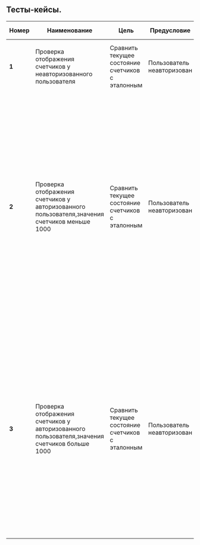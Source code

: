 

## Тесты-кейсы.

| Номер | Наименование                                                                                 | Цель                                             | Предусловие                | Шаги                                                                                                                                                                                                                                                                                                                                                                                            | Тестовые данные| Ожидаемый результат                                                                                                                                                                                                                                                                                                                                                                                                                                                                                                                                                                     |
|-------|----------------------------------------------------------------------------------------------|--------------------------------------------------|----------------------------|-------------------------------------------------------------------------------------------------------------------------------------------------------------------------------------------------------------------------------------------------------------------------------------------------------------------------------------------------------------------------------------------------|------|-----------------------------------------------------------------------------------------------------------------------------------------------------------------------------------------------------------------------------------------------------------------------------------------------------------------------------------------------------------------------------------------------------------------------------------------------------------------------------------------------------------------------------------------------------------------------------------------|
| **1** | Проверка отображения счетчиков у неавторизованного пользователя                              | Сравнить текущее состояние счетчиков с эталонным | Пользователь неавторизован | 1. Открыть страницу https://www.avito.ru/avito-care/eco-impact <br/>2.Сравнить текущее отображение счетчиков с эталонным                                                                                                                                                                                                                                                                             |------| 1.Страница со счетчиками загрузилась корректно <br/>2.Значения счетчиков равно 0, отображение счетчиков соответствует эталону                                                                                                                                                                                                                                                                                                                                                                                                                                                           |
| **2** | Проверка отображения счетчиков у авторизованного пользователя,значения счетчиков меньше 1000 | Сравнить текущее состояние счетчиков с эталонным | Пользователь неавторизован | 1. Открыть страницу https://www.avito.ru/avito-care/eco-impact <br/>2.Нажать на кнопку "Авторизоваться" в разделе "Ваш экологический вклад". <br/>3.Ввести корректный номер телефона или адрес электронной почты в поле "Телефон или почта". <br/>4. Ввести корректный пароль в поле "Пароль". <br/>5.Нажать на кнопку "Войти". <br/>6. Проверить данные счетчиков <br/>7. Сравнить текущее отображение счетчиков с эталонным |------| 1.Страница со счетчиками загрузилась корректно <br/>2. Происходит переход на форму для авторизации <br/>3. Отображается введённый адрес электронной почты или номер телефона в поле "Телефон или почта". <br/>4. Отображается введённый пароль в поле "Пароль", зашифрованный символами "`*`", где число символов "`*`" равно числу символов введённого пароля. <br/>5. Происходит переход на страницу https://www.avito.ru/avito-care/eco-impact под авторизованным пользователем <br/>6.Подстановка единиц измеренмй не была произведена <br/>7. Отображение счетчиков соответствует эталонному |
| **3** | Проверка отображения счетчиков у авторизованного пользователя,значения счетчиков больше 1000 | Сравнить текущее состояние счетчиков с эталонным | Пользователь неавторизован | 1. Открыть страницу https://www.avito.ru/avito-care/eco-impact <br/>2.Нажать на кнопку "Авторизоваться" в разделе "Ваш экологический вклад". <br/>3.Ввести корректный номер телефона или адрес электронной почты в поле "Телефон или почта". <br/>4. Ввести корректный пароль в поле "Пароль". <br/>5.Нажать на кнопку "Войти". <br/>6. Проверить данные счетчиков <br/>7. Сравнить текущее отображение счетчиков с эталонным |------| 1.Страница со счетчиками загрузилась корректно 2. Происходит переход на форму для авторизации 3. Отображается введённый адрес электронной почты или номер телефона в поле "Телефон или почта". 4. Отображается введённый пароль в поле "Пароль", зашифрованный символами "`*`", где число символов "`*`" равно числу символов введённого пароля. <br/>5. Происходит переход на страницу https://www.avito.ru/avito-care/eco-impact под авторизованным пользователем <br/>6.Произведена подстановка единиц измерения 7. Отображение счетчиков соответствует эталонному                        |